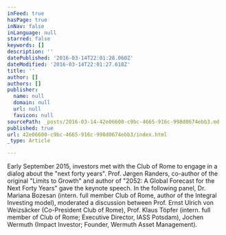 ```yaml
---
inFeed: true
hasPage: true
inNav: false
inLanguage: null
starred: false
keywords: []
description: ''
datePublished: '2016-03-14T22:01:28.060Z'
dateModified: '2016-03-14T22:01:27.618Z'
title: ''
author: []
authors: []
publisher:
  name: null
  domain: null
  url: null
  favicon: null
sourcePath: _posts/2016-03-14-42e06600-c9bc-4665-916c-998d0674ebb3.md
published: true
url: 42e06600-c9bc-4665-916c-998d0674ebb3/index.html
_type: Article

---
```

Early September 2015, investors met with the Club of Rome to engage in a dialog about the "next forty years". Prof. Jørgen Randers, co-author of the original "Limits to Growth" and author of "2052: A Global Forecast for the Next Forty Years" gave the keynote speech. In the following panel, Dr. Mariana Bozesan (intern. full member Club of Rome, author of the Integral Investing model), moderated a discussion between Prof. Ernst Ulrich von Weizsäcker (Co-President Club of Rome), Prof. Klaus Töpfer (intern. full member of Club of Rome; Executive Director, IASS Potsdam), Jochen Wermuth (Impact Investor; Founder, Wermuth Asset Management).